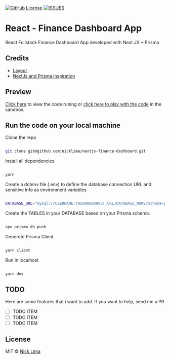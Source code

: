 [![GitHub License](https://img.shields.io/github/license/nicklima/nextjs-finance-dashboard)](https://github.com/nicklima/nextjs-finance-dashboard)
[![ISSUES](https://img.shields.io/github/issues/nicklima/nextjs-finance-dashboard)](https://github.com/nicklima/nextjs-finance-dashboard/issues)

# React - Finance Dashboard App

React Fullstack Finance Dashboard App developed with Next.JS + Prisma

## Credits

- [Layout](#)
- [NextJs and Prisma inspiration](#)

## Preview

[Click here](#) to view the code runing or [click here to play with the code](#) in the sandbox.

## Run the code on your local machine

Clone the repo

```bash

git clone git@github.com:nicklima/nextjs-finance-dashboard.git

```

Install all dependencies

```bash

yarn

```

Create a dotenv file (.env) to define the database connection URL and sensitive info as environment variables

```bash

DATABASE_URL="mysql://USERNAME:PASSWORD@HOST_URL/DATABASE_NAME?schema=public"

```

Create the TABLES in your DATABASE based on your Prisma schema.

```bash

npx prisma db push

```

Generete Prisma Client

```bash

yarn client

```

Run in localhost

```bash

yarn dev

```

## TODO

Here are some features that i want to add. If you want to help, send me a PR

- [ ] TODO ITEM
- [ ] TODO ITEM
- [ ] TODO ITEM

## License

MIT © [Nick Lima](https://github.com/nicklima)
